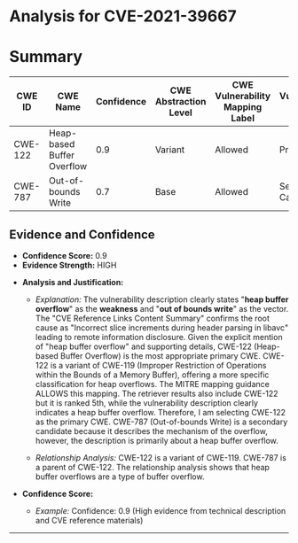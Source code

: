 # Analysis for CVE-2021-39667

# Summary
| CWE ID | CWE Name | Confidence | CWE Abstraction Level | CWE Vulnerability Mapping Label | CWE-Vulnerability Mapping Notes |
|---|---|---|---|---|---|
| CWE-122 | Heap-based Buffer Overflow | 0.9 | Variant | Allowed | Primary CWE |
| CWE-787 | Out-of-bounds Write | 0.7 | Base | Allowed | Secondary Candidate |

## Evidence and Confidence

*   **Confidence Score:** 0.9
*   **Evidence Strength:** HIGH

- **Analysis and Justification:**  
  - *Explanation:* The vulnerability description clearly states "**heap buffer overflow**" as the **weakness** and "**out of bounds write**" as the vector. The "CVE Reference Links Content Summary" confirms the root cause as "Incorrect slice increments during header parsing in libavc" leading to remote information disclosure. Given the explicit mention of "heap buffer overflow" and supporting details, CWE-122 (Heap-based Buffer Overflow) is the most appropriate primary CWE. CWE-122 is a variant of CWE-119 (Improper Restriction of Operations within the Bounds of a Memory Buffer), offering a more specific classification for heap overflows. The MITRE mapping guidance ALLOWS this mapping. The retriever results also include CWE-122 but it is ranked 5th, while the vulnerability description clearly indicates a heap buffer overflow. Therefore, I am selecting CWE-122 as the primary CWE. CWE-787 (Out-of-bounds Write) is a secondary candidate because it describes the mechanism of the overflow, however, the description is primarily about a heap buffer overflow.

  - *Relationship Analysis:* CWE-122 is a variant of CWE-119. CWE-787 is a parent of CWE-122. The relationship analysis shows that heap buffer overflows are a type of buffer overflow.

- **Confidence Score:**  
  - *Example:* Confidence: 0.9 (High evidence from technical description and CVE reference materials)

---